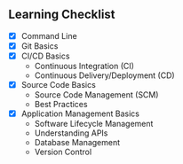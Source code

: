 ## Learning Checklist


- [x] Command Line
- [x] Git Basics
- [x] CI/CD Basics
  - Continuous Integration (CI)
  - Continuous Delivery/Deployment (CD)
- [x] Source Code Basics
  - Source Code Management (SCM)
  - Best Practices
- [x] Application Management Basics
  - Software Lifecycle Management
  - Understanding APIs
  - Database Management
  - Version Control
